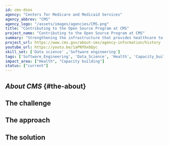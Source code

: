 ```yaml
---
id: cms-dsos
agency: "Centers for Medicare and Medicaid Services"
agency_abbrev: "CMS"
agency_logo: "/assets/images/agencies/CMS.png"
title: "Contributing to the Open Source Program at CMS"
project_name: "Contributing to the Open Source Program at CMS"
summary: "Strengthening the infrastructure that provides healthcare to over 180 million Americans by contributing to the Open Source Program at the Centers for Medicare and Medicaid Services."
project_url: https://www.cms.gov/about-cms/agency-information/history
youtube_url: https://youtu.be/1aPNfOxbQyc
skill_set: ['Data science' ,'Software engineering']
tags: ['Software_Engineering', 'Data_Science', 'Health', 'Capacity_building']
impact_area: ["Health", "Capacity building"]
status: ["current"]
---
```


## *About CMS* {#the-about}

## The challenge

## The approach

## The solution 

